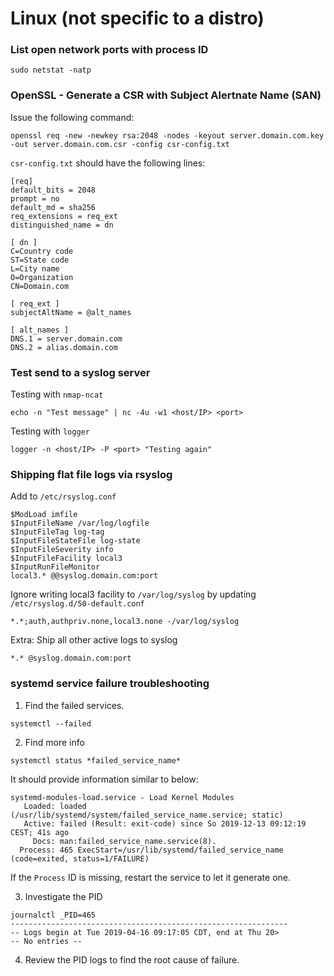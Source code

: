 # Linux (not specific to a distro)

### List open network ports with process ID

```
sudo netstat -natp
```

### OpenSSL - Generate a CSR with Subject Alertnate Name (SAN)

Issue the following command:

`openssl req -new -newkey rsa:2048 -nodes -keyout server.domain.com.key -out server.domain.com.csr -config csr-config.txt`

`csr-config.txt` should have the following lines:

```
[req]
default_bits = 2048
prompt = no
default_md = sha256
req_extensions = req_ext
distinguished_name = dn

[ dn ]
C=Country code
ST=State code
L=City name
O=Organization
CN=Domain.com

[ req_ext ]
subjectAltName = @alt_names

[ alt_names ]
DNS.1 = server.domain.com
DNS.2 = alias.domain.com
```

### Test send to a syslog server

Testing with `nmap-ncat`

`echo -n "Test message" | nc -4u -w1 <host/IP> <port>`

Testing with `logger`

`logger -n <host/IP> -P <port> "Testing again"`

### Shipping flat file logs via rsyslog

Add to `/etc/rsyslog.conf`

```
$ModLoad imfile
$InputFileName /var/log/logfile
$InputFileTag log-tag
$InputFileStateFile log-state
$InputFileSeverity info
$InputFileFacility local3
$InputRunFileMonitor
local3.* @@syslog.domain.com:port
```

Ignore writing local3 facility to `/var/log/syslog` by updating `/etc/rsyslog.d/50-default.conf`

`*.*;auth,authpriv.none,local3.none -/var/log/syslog`

Extra: Ship all other active logs to syslog

`*.* @syslog.domain.com:port`

### systemd service failure troubleshooting


1. Find the failed services.

```
systemctl --failed
```

2. Find more info

```
systemctl status *failed_service_name*
```

It should provide information similar to below:

```
systemd-modules-load.service - Load Kernel Modules      
   Loaded: loaded (/usr/lib/systemd/system/failed_service_name.service; static)     
   Active: failed (Result: exit-code) since So 2019-12-13 09:12:19 CEST; 41s ago  
     Docs: man:failed_service_name.service(8).  
  Process: 465 ExecStart=/usr/lib/systemd/failed_service_name (code=exited, status=1/FAILURE)
```

If the `Process` ID is missing, restart the service to let it generate one.

3. Investigate the PID

```
journalctl _PID=465
--------------------------------------------------------------
-- Logs begin at Tue 2019-04-16 09:17:05 CDT, end at Thu 20>
-- No entries --
```

4. Review the PID logs to find the root cause of failure.
